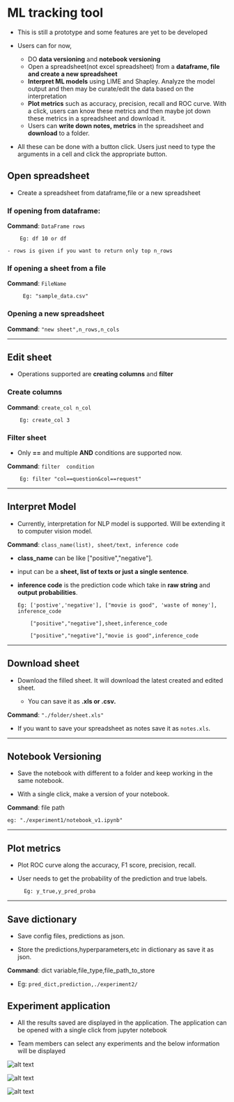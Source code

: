 # ML tracking tool 

- This is still a prototype and some features are yet to be developed

- Users can for now,

    - DO **data versioning** and **notebook versioning**
    - Open a spreadsheet(not excel spreadsheet) from a **dataframe, file and create a new spreadsheet**
    - **Interpret ML models** using LIME and Shapley. Analyze the model output and then may be curate/edit the data based on the interpretation
    - **Plot metrics** such as accuracy, precision, recall and ROC curve. With a click, users can know these metrics and then maybe jot down these metrics in a spreadsheet and download it.
    - Users can **write down notes, metrics** in the spreadsheet and **download** to a folder.

- All these can be done with a button click. Users just need to type the arguments in a cell and click the appropriate button.

## Open spreadsheet

- Create a spreadsheet from dataframe,file or a new spreadsheet


### If opening from **dataframe**:

   **Command**: `DataFrame rows`
    
        Eg: df 10 or df
        
    - rows is given if you want to return only top n_rows
    
    
### If opening a sheet from a **file**

 **Command**: `FileName`
 
         Eg: "sample_data.csv"
         
### Opening a **new spreadsheet**

   **Command**: `"new sheet",n_rows,n_cols`

-------------------------------------------------------------------------------------------------------------------------------

## Edit sheet

- Operations supported are **creating columns** and **filter**

### Create columns

**Command**: `create_col n_col`

        Eg: create_col 3
        
### Filter sheet

- Only **==** and multiple **AND** conditions are supported now. 

**Command**: `filter  condition`

        Eg: filter "col==question&col==request"
        


-------------------------------------------------------------------------------------------------------------------------------

## Interpret Model

- Currently, interpretation for NLP model is supported. Will be extending it to computer vision model.

**Command**: `class_name(list), sheet/text, inference code`

- **class_name** can be like ["positive","negative"]. 

- input can be a **sheet, list of texts or just a single sentence**.

- **inference code** is the prediction code which take in **raw string** and **output probabilities**.

      Eg: ['postive','negative'], ["movie is good", 'waste of money'], inference_code
      
          ["positive","negative"],sheet,inference_code
            
          ["positive","negative"],"movie is good",inference_code

--------------------------------------------------------------------------------------------------------------------------------

## Download sheet

- Download the filled sheet. It will download the latest created and edited sheet.

    - You can save it as **.xls or .csv.**

**Command**: `"./folder/sheet.xls"`

- If you want to save your spreadsheet as notes save it as `notes.xls`.

-------------------------------------------------------------------------------------------------------------------------------

## Notebook Versioning

- Save the notebook with different to a folder and keep working in the same notebook.

- With a single click, make a version of your notebook.

**Command**: file path

    eg: "./experiment1/notebook_v1.ipynb"

--------------------------------------------------------------------------------------------------------------------------------

## Plot metrics

- Plot ROC curve along the accuracy, F1 score, precision, recall.

- User needs to get the probability of the prediction and true labels.

        Eg: y_true,y_pred_proba

------------------------------------------------------------------------------------------------------------------------------

## Save dictionary

- Save config files, predictions as json.

- Store the predictions,hyperparameters,etc in dictionary as save it as json.

**Command**: dict variable,file_type,file_path_to_store

   - Eg: `pred_dict,prediction,./experiment2/`

## Experiment application

- All the results saved are displayed in the application. The application can be opened with a single click from jupyter notebook

- Team members can select any experiments and the below information will be displayed

![alt text](memory.JPG "Title")

![alt text](performance.JPG "Title")

![alt text](notes.JPG "Title")
